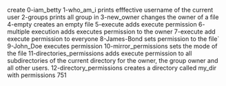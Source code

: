 create 0-iam_betty
1-who_am_i prints efffective username of the current user
2-groups prints all group in
3-new_owner changes the owner of a file
4-empty creates an empty file
5-execute adds execute permission
6- multiple execution adds executes permission to the owner
7-execute add execute permission to everyone
8-James-Bond sets permission to the file`
9-John_Doe executes permission
10-mirror_permissions sets the mode of the file
11-directories_permissions adds execute permission to all subdirectories of the current directory for the owner, the group owner and all other users.
12-directory_permissions creates a directory called my_dir with permissions 751
